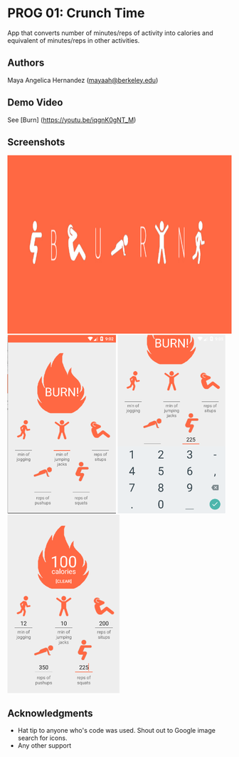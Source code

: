 # PROG 01: Crunch Time

App that converts number of minutes/reps of activity into calories and equivalent of minutes/reps in other activities.

## Authors

Maya Angelica Hernandez ([mayaah@berkeley.edu](mailto:mayaah@berkeley.edu))

## Demo Video

See [Burn] (https://youtu.be/iqgnK0gNT_M)

## Screenshots
<img src="screenshots/burntitleimage.jpg" height="400">

<img src="screenshots/Screen Shot 2016-02-04 at 6.02.45 PM.png" height="400">
<img src="screenshots/Screen Shot 2016-02-04 at 6.05.01 PM.png" height="400">
<img src="screenshots/Screen Shot 2016-02-04 at 6.05.19 PM.png" height="400">

## Acknowledgments

* Hat tip to anyone who's code was used. Shout out to Google image search for icons.
* Any other support

